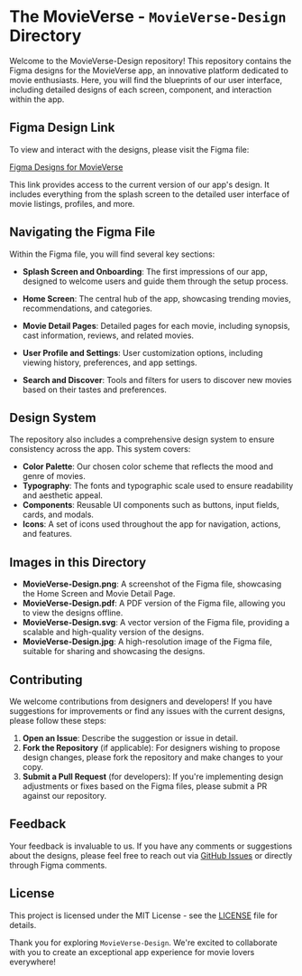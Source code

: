 # The MovieVerse - `MovieVerse-Design` Directory

Welcome to the MovieVerse-Design repository! This repository contains the Figma designs for the MovieVerse app, an innovative platform dedicated to movie enthusiasts. Here, you will find the blueprints of our user interface, including detailed designs of each screen, component, and interaction within the app.

## Figma Design Link

To view and interact with the designs, please visit the Figma file:

[Figma Designs for MovieVerse](https://www.figma.com/file/Yjxi2D2ShJwzCkbB2O6Sul/MovieVerse-Design?type=design&node-id=0%3A1&mode=design&t=bB21LWHPfANRRTBG-1)

This link provides access to the current version of our app's design. It includes everything from the splash screen to the detailed user interface of movie listings, profiles, and more.

## Navigating the Figma File

Within the Figma file, you will find several key sections:

- **Splash Screen and Onboarding**: The first impressions of our app, designed to welcome users and guide them through the setup process.

- **Home Screen**: The central hub of the app, showcasing trending movies, recommendations, and categories.

- **Movie Detail Pages**: Detailed pages for each movie, including synopsis, cast information, reviews, and related movies.

- **User Profile and Settings**: User customization options, including viewing history, preferences, and app settings.

- **Search and Discover**: Tools and filters for users to discover new movies based on their tastes and preferences.

## Design System

The repository also includes a comprehensive design system to ensure consistency across the app. This system covers:

- **Color Palette**: Our chosen color scheme that reflects the mood and genre of movies.
- **Typography**: The fonts and typographic scale used to ensure readability and aesthetic appeal.
- **Components**: Reusable UI components such as buttons, input fields, cards, and modals.
- **Icons**: A set of icons used throughout the app for navigation, actions, and features.

## Images in this Directory

- **MovieVerse-Design.png**: A screenshot of the Figma file, showcasing the Home Screen and Movie Detail Page.
- **MovieVerse-Design.pdf**: A PDF version of the Figma file, allowing you to view the designs offline.
- **MovieVerse-Design.svg**: A vector version of the Figma file, providing a scalable and high-quality version of the designs.
- **MovieVerse-Design.jpg**: A high-resolution image of the Figma file, suitable for sharing and showcasing the designs.

## Contributing

We welcome contributions from designers and developers! If you have suggestions for improvements or find any issues with the current designs, please follow these steps:

1. **Open an Issue**: Describe the suggestion or issue in detail.
2. **Fork the Repository** (if applicable): For designers wishing to propose design changes, please fork the repository and make changes to your copy.
3. **Submit a Pull Request** (for developers): If you're implementing design adjustments or fixes based on the Figma files, please submit a PR against our repository.

## Feedback

Your feedback is invaluable to us. If you have any comments or suggestions about the designs, please feel free to reach out via [GitHub Issues](https://github.com/hoangsonww/The-MovieVerse-Database/issues) or directly through Figma comments.

## License

This project is licensed under the MIT License - see the [LICENSE](LICENSE) file for details.

Thank you for exploring `MovieVerse-Design`. We're excited to collaborate with you to create an exceptional app experience for movie lovers everywhere!
